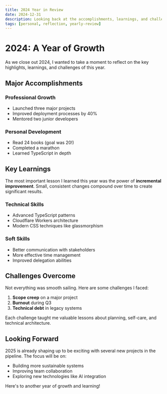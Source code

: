 ```yaml
---
title: 2024 Year in Review
date: 2024-12-31
description: Looking back at the accomplishments, learnings, and challenges of 2024.
tags: [personal, reflection, yearly-review]
---
```


# 2024: A Year of Growth

As we close out 2024, I wanted to take a moment to reflect on the key highlights, learnings, and challenges of this year.

## Major Accomplishments

### Professional Growth
- Launched three major projects
- Improved deployment processes by 40%
- Mentored two junior developers

### Personal Development
- Read 24 books (goal was 20!)
- Completed a marathon
- Learned TypeScript in depth

## Key Learnings

The most important lesson I learned this year was the power of **incremental improvement**. Small, consistent changes compound over time to create significant results.

### Technical Skills
- Advanced TypeScript patterns
- Cloudflare Workers architecture
- Modern CSS techniques like glassmorphism

### Soft Skills
- Better communication with stakeholders
- More effective time management
- Improved delegation abilities

## Challenges Overcome

Not everything was smooth sailing. Here are some challenges I faced:

1. **Scope creep** on a major project
2. **Burnout** during Q3
3. **Technical debt** in legacy systems

Each challenge taught me valuable lessons about planning, self-care, and technical architecture.

## Looking Forward

2025 is already shaping up to be exciting with several new projects in the pipeline. The focus will be on:

- Building more sustainable systems
- Improving team collaboration
- Exploring new technologies like AI integration

Here's to another year of growth and learning!